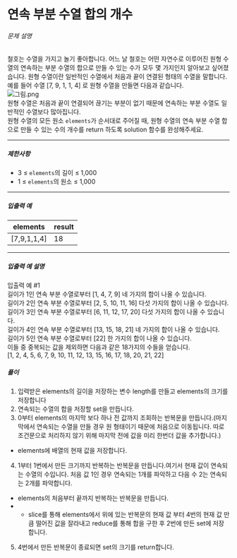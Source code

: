 #   연속 부분 수열 합의 개수
###### 문제 설명

철호는 수열을 가지고 놀기 좋아합니다. 어느 날 철호는 어떤 자연수로 이루어진 원형 수열의 연속하는 부분 수열의 합으로 만들 수 있는 수가 모두 몇 가지인지 알아보고 싶어졌습니다. 원형 수열이란 일반적인 수열에서 처음과 끝이 연결된 형태의 수열을 말합니다. 예를 들어 수열 [7, 9, 1, 1, 4] 로 원형 수열을 만들면 다음과 같습니다.  
![그림.png](https://grepp-programmers.s3.ap-northeast-2.amazonaws.com/files/production/f207cd37-34dc-4cbd-96bb-83435bd6efd4/%EA%B7%B8%EB%A6%BC.png)  
원형 수열은 처음과 끝이 연결되어 끊기는 부분이 없기 때문에 연속하는 부분 수열도 일반적인 수열보다 많아집니다.  
원형 수열의 모든 원소  `elements`가 순서대로 주어질 때, 원형 수열의 연속 부분 수열 합으로 만들 수 있는 수의 개수를 return 하도록 solution 함수를 완성해주세요.

----------

##### 제한사항

-   3 ≤  `elements`의 길이 ≤ 1,000
-   1 ≤  `elements`의 원소 ≤ 1,000

----------

##### 입출력 예
|elements|result|
|--|--|
|[7,9,1,1,4]|18|

----------

##### 입출력 예 설명

입출력 예 #1  
길이가 1인 연속 부분 수열로부터 [1, 4, 7, 9] 네 가지의 합이 나올 수 있습니다.  
길이가 2인 연속 부분 수열로부터 [2, 5, 10, 11, 16] 다섯 가지의 합이 나올 수 있습니다.  
길이가 3인 연속 부분 수열로부터 [6, 11, 12, 17, 20] 다섯 가지의 합이 나올 수 있습니다.  
길이가 4인 연속 부분 수열로부터 [13, 15, 18, 21] 네 가지의 합이 나올 수 있습니다.  
길이가 5인 연속 부분 수열로부터 [22] 한 가지의 합이 나올 수 있습니다.  
이들 중 중복되는 값을 제외하면 다음과 같은 18가지의 수들을 얻습니다.  
[1, 2, 4, 5, 6, 7, 9, 10, 11, 12, 13, 15, 16, 17, 18, 20, 21, 22]

##### 풀이
1. 입력받은 elements의 길이을 저장하는 변수 length를 만들고 elements의 크기를 저장합니다
2. 연속되는 수열의 합을 저장할 set을 만듭니다.
3. 0부터 elements의 마지막 보다 하나 전 값까지 조회하는 반복문을 만듭니다.(마지막에서 연속되는 수열을 만들 경우 원 형태이기 때문에 처음으로 이동됩니다. 따로 조건문으로 처리하지 않기 위해 마지막 전에 값을 미리 한번더 값을 추가합니다.)
 - elements에 배열의 현재 값을 저장합니다.
4. 1부터 1번에서 만든 크기까지 반복하는 반복문을 만듭니다.여기서 현재 값이 연속되는 수열의 수입니다. 처음 값 1인 경우 연속되는 1개를 파악하고 다음 수 2는 연속되는 2개를 파악합니다.
 - elements의 처음부터 끝까지 반복하는 반복문을 만듭니다.
 -  - slice를 통해 elements에서 위에 있는 반복문의 현재 값 부터 4번의 현재 값 만큼 떨어진 값을 잘라내고 reduce를 통해 합을 구한 후 2번에 만든 set에 저장합니다.
5. 4번에서 만든 반복문이 종료되면 set의 크기를 return합니다.